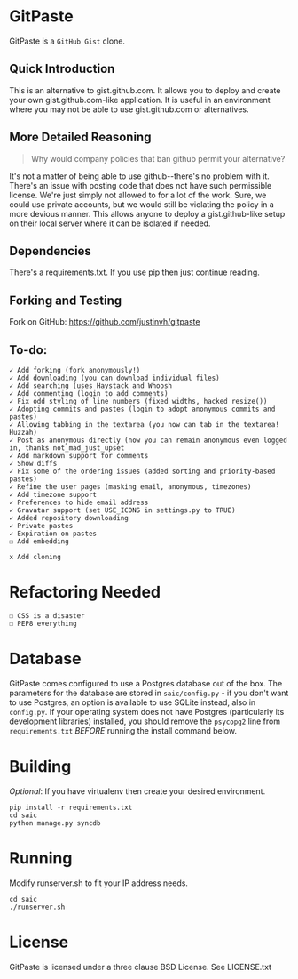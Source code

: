 # GitPaste
GitPaste is a `GitHub Gist` clone.


## Quick Introduction

This is an alternative to gist.github.com. It allows you to deploy and create your own gist.github.com-like application. It is useful in an environment where you may not be able to use gist.github.com or alternatives.


## More Detailed Reasoning

> Why would company policies that ban github permit your alternative?

It's not a matter of being able to use github--there's no problem with it. There's an issue with posting code that does not have such permissible license. We're just simply not allowed to for a lot of the work. Sure, we could use private accounts, but we would still be violating the policy in a more devious manner. This allows anyone to deploy a gist.github-like setup on their local server where it can be isolated if needed.


## Dependencies

There's a requirements.txt. If you use pip then just continue reading. 


## Forking and Testing

Fork on GitHub: https://github.com/justinvh/gitpaste

## To-do:

    ✓ Add forking (fork anonymously!)
    ✓ Add downloading (you can download individual files)
    ✓ Add searching (uses Haystack and Whoosh 
    ✓ Add commenting (login to add comments) 
    ✓ Fix odd styling of line numbers (fixed widths, hacked resize())
    ✓ Adopting commits and pastes (login to adopt anonymous commits and pastes)
    ✓ Allowing tabbing in the textarea (you now can tab in the textarea! Huzzah)
    ✓ Post as anonymous directly (now you can remain anonymous even logged in, thanks not_mad_just_upset
    ✓ Add markdown support for comments
    ✓ Show diffs
    ✓ Fix some of the ordering issues (added sorting and priority-based pastes)
    ✓ Refine the user pages (masking email, anonymous, timezones)
    ✓ Add timezone support
    ✓ Preferences to hide email address
    ✓ Gravatar support (set USE_ICONS in settings.py to TRUE)
    ✓ Added repository downloading
    ✓ Private pastes
    ✓ Expiration on pastes
    ☐ Add embedding

    x Add cloning


# Refactoring Needed


    ☐ CSS is a disaster
    ☐ PEP8 everything

# Database

GitPaste comes configured to use a Postgres database out of the box. The parameters
for the database are stored in `saic/config.py` - if you don't want to use Postgres,
an option is available to use SQLite instead, also in `config.py`. If your operating
system does not have Postgres (particularly its development libraries) installed,
you should remove the `psycopg2` line from `requirements.txt` *BEFORE* running the
install command below.
    

# Building
*Optional*: If you have virtualenv then create your desired environment.

    pip install -r requirements.txt
    cd saic
    python manage.py syncdb


# Running
Modify runserver.sh to fit your IP address needs.

    cd saic
    ./runserver.sh


# License
GitPaste is licensed under a three clause BSD License. See LICENSE.txt
